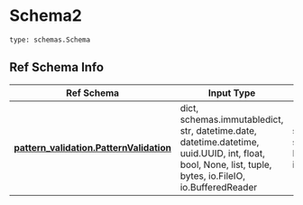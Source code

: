 # Schema2
```
type: schemas.Schema
```

## Ref Schema Info
Ref Schema | Input Type | Output Type
---------- | ---------- | -----------
[**pattern_validation.PatternValidation**](../../../../../../../components/schema/pattern_validation.md) | dict, schemas.immutabledict, str, datetime.date, datetime.datetime, uuid.UUID, int, float, bool, None, list, tuple, bytes, io.FileIO, io.BufferedReader | schemas.immutabledict, str, float, int, bool, None, tuple, bytes, io.FileIO
